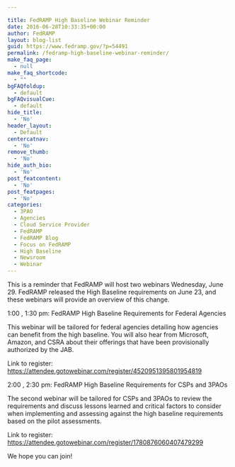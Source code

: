 ```yaml
---

title: FedRAMP High Baseline Webinar Reminder
date: 2016-06-28T10:33:35+00:00
author: FedRAMP
layout: blog-list
guid: https://www.fedramp.gov/?p=54491
permalink: /fedramp-high-baseline-webinar-reminder/
make_faq_page:
  - null
make_faq_shortcode:
  - ""
bgFAQfoldup:
  - default
bgFAQvisualCue:
  - default
hide_title:
  - 'No'
header_layout:
  - Default
centercatnav:
  - 'No'
remove_thumb:
  - 'No'
hide_auth_bio:
  - 'No'
post_featcontent:
  - 'No'
post_featpages:
  - 'No'
categories:
  - 3PAO
  - Agencies
  - Cloud Service Provider
  - FedRAMP
  - FedRAMP Blog
  - Focus on FedRAMP
  - High Baseline
  - Newsroom
  - Webinar
---
```

This is a reminder that FedRAMP will host two webinars Wednesday, June 29. FedRAMP released the High Baseline requirements on June 23, and these webinars will provide an overview of this change.

1:00 , 1:30 pm: FedRAMP High Baseline Requirements for Federal Agencies

This webinar will be tailored for federal agencies detailing how agencies can benefit from the high baseline. You will also hear from Microsoft, Amazon, and CSRA about their offerings that have been provisionally authorized by the JAB.


  Link to register: <a href="https://attendee.gotowebinar.com/register/4520951395801954819">https://attendee.gotowebinar.com/register/4520951395801954819</a>


2:00 , 2:30 pm: FedRAMP High Baseline Requirements for CSPs and 3PAOs

The second webinar will be tailored for CSPs and 3PAOs to review the requirements and discuss lessons learned and critical factors to consider when implementing and assessing against the high baseline requirements based on the pilot assessments.


  Link to register: <a href="https://attendee.gotowebinar.com/register/1780876060407479299">https://attendee.gotowebinar.com/register/1780876060407479299</a>


We hope you can join!